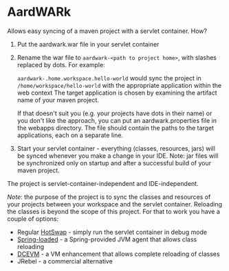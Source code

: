 AardWARk
========

Allows easy syncing of a maven project with a servlet container. How?

1. Put the aardwark.war file in your servlet container
2. Rename the war file to `aardwark-<path to project home>`, with slashes replaced by dots. For example:

    `aardwark-.home.workspace.hello-world` would sync the project in `/home/workspace/hello-world` with the appropriate application within the web context The target application is chosen by examining the artifact name of your maven project.

    If that doesn't suit you (e.g. your projects have dots in their name) or you don't like the approach, you can put an aardwark.properties file in the webapps directory. The file should contain the paths to the target applications, each on a separate line.

3. Start your servlet container - everything (classes, resources, jars) will be synced whenever you make a change in your IDE. Note: jar files will be synchronized only on startup and after a successful build of your maven project.

The project is servlet-container-independent and IDE-independent.

_Note_: the purpose of the project is to sync the classes and resources of your projects between your workspace and the servlet container. Reloading the classes is beyond the scope of this project. For that to work you have a couple of options:

* Regular <a href="http://docs.oracle.com/javase/1.4.2/docs/guide/jpda/enhancements.html">HotSwap</a> - simply run the servlet container in debug mode
* <a href="https://github.com/spring-projects/spring-loaded">Spring-loaded</a> - a Spring-provided JVM agent that allows class reloading
* <a href="http://ssw.jku.at/dcevm/">DCEVM</a> - a VM enhancement that allows complete reloading of classes
* JRebel - a commercial alternative